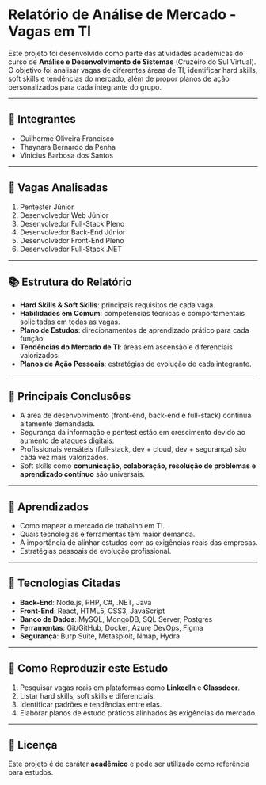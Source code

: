 # Relatório de Análise de Mercado - Vagas em TI

Este projeto foi desenvolvido como parte das atividades acadêmicas do curso de **Análise e Desenvolvimento de Sistemas** (Cruzeiro do Sul Virtual). O objetivo foi analisar vagas de diferentes áreas de TI, identificar hard skills, soft skills e tendências do mercado, além de propor planos de ação personalizados para cada integrante do grupo.

---

## 👥 Integrantes
- Guilherme Oliveira Francisco  
- Thaynara Bernardo da Penha  
- Vinicius Barbosa dos Santos  

---

## 🔎 Vagas Analisadas
1. Pentester Júnior  
2. Desenvolvedor Web Júnior  
3. Desenvolvedor Full-Stack Pleno  
4. Desenvolvedor Back-End Júnior  
5. Desenvolvedor Front-End Pleno  
6. Desenvolvedor Full-Stack .NET  

---

## 📚 Estrutura do Relatório
- **Hard Skills & Soft Skills**: principais requisitos de cada vaga.  
- **Habilidades em Comum**: competências técnicas e comportamentais solicitadas em todas as vagas.  
- **Plano de Estudos**: direcionamentos de aprendizado prático para cada função.  
- **Tendências do Mercado de TI**: áreas em ascensão e diferenciais valorizados.  
- **Planos de Ação Pessoais**: estratégias de evolução de cada integrante.  

---

## 🎯 Principais Conclusões
- A área de desenvolvimento (front-end, back-end e full-stack) continua altamente demandada.  
- Segurança da informação e pentest estão em crescimento devido ao aumento de ataques digitais.  
- Profissionais versáteis (full-stack, dev + cloud, dev + segurança) são cada vez mais valorizados.  
- Soft skills como **comunicação, colaboração, resolução de problemas e aprendizado contínuo** são universais.  

---

## 🚀 Aprendizados
- Como mapear o mercado de trabalho em TI.  
- Quais tecnologias e ferramentas têm maior demanda.  
- A importância de alinhar estudos com as exigências reais das empresas.  
- Estratégias pessoais de evolução profissional.  

---

## 📌 Tecnologias Citadas
- **Back-End**: Node.js, PHP, C#, .NET, Java  
- **Front-End**: React, HTML5, CSS3, JavaScript  
- **Banco de Dados**: MySQL, MongoDB, SQL Server, Postgres  
- **Ferramentas**: Git/GitHub, Docker, Azure DevOps, Figma  
- **Segurança**: Burp Suite, Metasploit, Nmap, Hydra  

---

## 📝 Como Reproduzir este Estudo
1. Pesquisar vagas reais em plataformas como **LinkedIn** e **Glassdoor**.  
2. Listar hard skills, soft skills e diferenciais.  
3. Identificar padrões e tendências entre elas.  
4. Elaborar planos de estudo práticos alinhados às exigências do mercado.  

---

## 📖 Licença
Este projeto é de caráter **acadêmico** e pode ser utilizado como referência para estudos.

